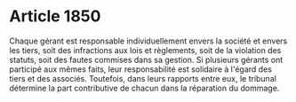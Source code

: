 # Article 1850

Chaque gérant est responsable individuellement envers la société et envers les tiers, soit des infractions aux lois et règlements, soit de la violation des statuts, soit des fautes commises dans sa gestion.   Si plusieurs gérants ont participé aux mêmes faits, leur responsabilité est solidaire à l'égard des tiers et des associés. Toutefois, dans leurs rapports entre eux, le tribunal détermine la part contributive de chacun dans la réparation du dommage.